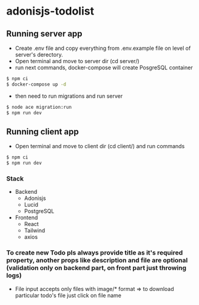 # adonisjs-todolist

## Running server app

- Create .env file and copy everything from .env.example file on level of server's derectory.
- Open terminal and move to server dir (cd server/)
- run next commands, docker-compose will create PosgreSQL container

```bash
$ npm ci
$ docker-compose up -d
```

- then need to run migrations and run server

```bash
$ node ace migration:run
$ npm run dev
```

## Running client app

- Open terminal and move to client dir (cd client/) and run commands

```bash
$ npm ci
$ npm run dev
```

### Stack

- Backend
  - Adonisjs
  - Lucid
  - PostgreSQL
- Frontend
  - React
  - Tailwind
  - axios

### To create new Todo pls always provide title as it's required property, another props like description and file are optional (validation only on backend part, on front part just throwing logs)

- File input accepts only files with image/\* format => to download particular todo's file just click on file name
